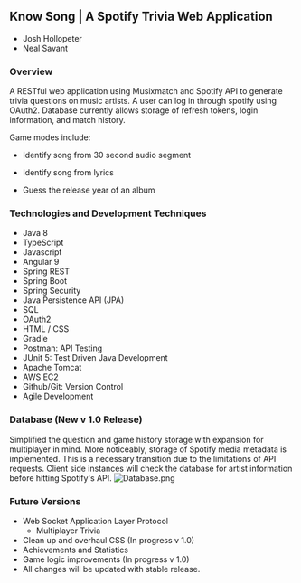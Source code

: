 ## Know Song | A Spotify Trivia Web Application

- Josh Hollopeter
- Neal Savant

### Overview
A RESTful web application using Musixmatch and Spotify API to generate trivia questions on music artists. A user can log in through spotify using OAuth2. Database currently allows storage of refresh tokens, login information, and match history.

Game modes include: 

- Identify song from 30 second audio segment 

- Identify song from lyrics

- Guess the release year of an album

### Technologies and Development Techniques
- Java 8
- TypeScript 
- Javascript
- Angular 9 
- Spring REST
- Spring Boot
- Spring Security
- Java Persistence API (JPA)
- SQL 
- OAuth2
- HTML / CSS 
- Gradle 
- Postman: API Testing
- JUnit 5: Test Driven Java Development
- Apache Tomcat
- AWS EC2
- Github/Git: Version Control
- Agile Development

### Database (New v 1.0 Release)
Simplified the question and game history storage with expansion for multiplayer in mind. More noticeably, storage of Spotify media metadata is implemented. This is a necessary transition due to the limitations of API requests. Client side instances will check the database for artist information before hitting Spotify's API. 
![Database.png](https://user-images.githubusercontent.com/55298338/83532348-59bad200-a4ab-11ea-88ca-48d346349053.png)

### Future Versions

- Web Socket Application Layer Protocol
  - Multiplayer Trivia
- Clean up and overhaul CSS (In progress v 1.0)
- Achievements and Statistics
- Game logic improvements (In progress v 1.0)
- All changes will be updated with stable release.
